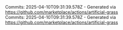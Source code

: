 Commits: 2025-04-10T09:31:39.578Z - Generated via https://github.com/marketplace/actions/artificial-grass
<br>
Commits: 2025-04-10T09:31:39.578Z - Generated via https://github.com/marketplace/actions/artificial-grass
<br>
